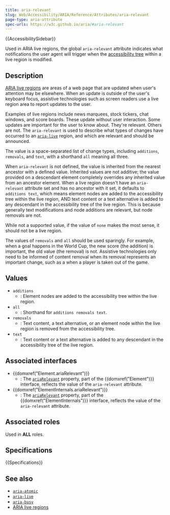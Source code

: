 ```yaml
---
title: aria-relevant
slug: Web/Accessibility/ARIA/Reference/Attributes/aria-relevant
page-type: aria-attribute
spec-urls: https://w3c.github.io/aria/#aria-relevant
---
```


{{AccessibilitySidebar}}

Used in ARIA live regions, the global `aria-relevant` attribute indicates what notifications the user agent will trigger when the [accessibility tree](/en-US/docs/Glossary/Accessibility_tree) within a live region is modified.

## Description

[ARIA live regions](/en-US/docs/Web/Accessibility/ARIA/Guides/Live_regions) are areas of a web page that are updated when user's attention may be elsewhere. When an update is outside of the user's keyboard focus, assistive technologies such as screen readers use a live region area to report updates to the user.

Examples of live regions include news marquees, stock tickers, chat windows, and score boards. These update without user interaction. Some updates are important for the user to know about. They're relevant. Others are not. The `aria-relevant` is used to describe what types of changes have occurred to an [`aria-live`](/en-US/docs/Web/Accessibility/ARIA/Reference/Attributes/aria-live) region, and which are relevant and should be announced.

The value is a space-separated list of change types, including `additions`, `removals`, and `text`, with a shorthand `all` meaning all three.

When `aria-relevant` is not defined, the value is inherited from the nearest ancestor with a defined value. Inherited values are not additive; the value provided on a descendant element completely overrides any inherited value from an ancestor element. When a live region doesn't have an `aria-relevant` attribute set and has no ancestor with it set, it defaults to `additions text`, which means element nodes are added to the accessibility tree within the live region, AND text content or a text alternative is added to any descendant in the accessibility tree of the live region. This is because generally text modifications and node additions are relevant, but node removals are not.

While not a supported value, if the value of `none` makes the most sense, it should not be a live region.

The values of `removals` and `all` should be used sparingly. For example, when a goal happens in the World Cup, the new score (the addition) is important, the old value (the removal) is not. Assistive technologies only need to be informed of content removal when its removal represents an important change, such as a when a player is taken out of the game.

## Values

- `additions`
  - : Element nodes are added to the accessibility tree within the live region.
- `all`
  - : Shorthand for `additions removals text`.
- `removals`
  - : Text content, a text alternative, or an element node within the live region is removed from the accessibility tree.
- `text`
  - : Text content or a text alternative is added to any descendant in the accessibility tree of the live region.

## Associated interfaces

- {{domxref("Element.ariaRelevant")}}
  - : The [`ariaRelevant`](/en-US/docs/Web/API/Element/ariaRelevant) property, part of the {{domxref("Element")}} interface, reflects the value of the `aria-relevant` attribute.
- {{domxref("ElementInternals.ariaRelevant")}}
  - : The [`ariaRelevant`](/en-US/docs/Web/API/ElementInternals/ariaRelevant) property, part of the {{domxref("ElementInternals")}} interface, reflects the value of the `aria-relevant` attribute.

## Associated roles

Used in **ALL** roles.

## Specifications

{{Specifications}}

## See also

- [`aria-atomic`](/en-US/docs/Web/Accessibility/ARIA/Reference/Attributes/aria-atomic)
- [`aria-live`](/en-US/docs/Web/Accessibility/ARIA/Reference/Attributes/aria-live)
- [`aria-busy`](/en-US/docs/Web/Accessibility/ARIA/Reference/Attributes/aria-busy)
- [ARIA live regions](/en-US/docs/Web/Accessibility/ARIA/Guides/Live_regions)
